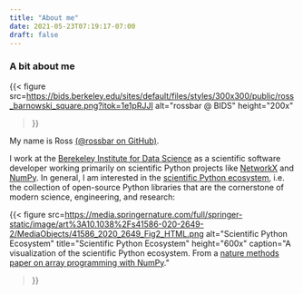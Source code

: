 ```yaml
---
title: "About me"
date: 2021-05-23T07:19:17-07:00
draft: false
---
```


### A bit about me

{{< figure 
    src=https://bids.berkeley.edu/sites/default/files/styles/300x300/public/ross_barnowski_square.png?itok=1e1pRJJI 
    alt="rossbar @ BIDS"
    height="200x"

>}}

My name is Ross [(@rossbar on GitHub)](https://github.com/rossbar).

I work at the [Berekeley Institute for Data Science](https://bids.berkeley.edu)
as a scientific software developer working primarily on scientific Python
projects like [NetworkX](https://networkx.org) and [NumPy](https://numpy.org).
In general, I am interested in the
[scientific Python ecosystem](https://scientific-python.org/), i.e. the collection
of open-source Python libraries that are the cornerstone of modern science,
engineering, and research:

{{< figure 
    src=https://media.springernature.com/full/springer-static/image/art%3A10.1038%2Fs41586-020-2649-2/MediaObjects/41586_2020_2649_Fig2_HTML.png
    alt="Scientific Python Ecosystem"
    title="Scientific Python Ecosystem"
    height="600x"
    caption="A visualization of the scientific Python ecosystem. From a [nature methods paper on array programming with NumPy](https://www.nature.com/articles/s41586-020-2649-2)."
>}}
